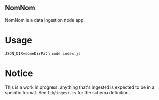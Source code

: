 NomNom
------

NomNom is a data ingestion node app.

Usage
=====

`JSON_DIR=someDirPath node index.js`

Notice
======

This is a work in progress. anything that's ingested is expected to be in a
specific format. See `lib/ingest.js` for the schema definition.
